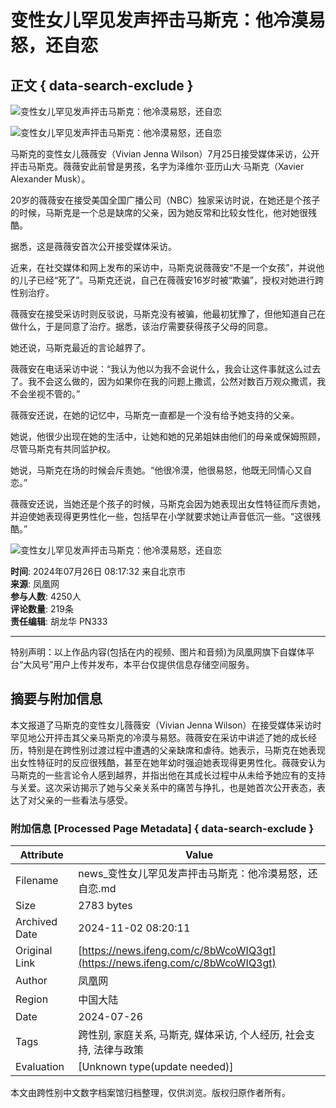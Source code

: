 # 变性女儿罕见发声抨击马斯克：他冷漠易怒，还自恋

## 正文 { data-search-exclude }


![变性女儿罕见发声抨击马斯克：他冷漠易怒，还自恋](https://x0.ifengimg.com/ucms/2024_30/A0588D364C3168971793A37B0E516E523D075F42_size61_w1280_h214.png)

![变性女儿罕见发声抨击马斯克：他冷漠易怒，还自恋](https://x0.ifengimg.com/ucms/2024_30/CD506187C3B82ED1B218519AA138CFC86EF0B795_size100_w942_h631.jpg)

马斯克的变性女儿薇薇安（Vivian Jenna Wilson）7月25日接受媒体采访，公开抨击马斯克。薇薇安此前曾是男孩，名字为泽维尔·亚历山大·马斯克（Xavier Alexander Musk）。

20岁的薇薇安在接受美国全国广播公司（NBC）独家采访时说，在她还是个孩子的时候，马斯克是一个总是缺席的父亲，因为她反常和比较女性化，他对她很残酷。

据悉，这是薇薇安首次公开接受媒体采访。

近来，在社交媒体和网上发布的采访中，马斯克说薇薇安“不是一个女孩”，并说他的儿子已经“死了”。马斯克还说，自己在薇薇安16岁时被“欺骗”，授权对她进行跨性别治疗。

薇薇安在接受采访时则反驳说，马斯克没有被骗，他最初犹豫了，但他知道自己在做什么，于是同意了治疗。据悉，该治疗需要获得孩子父母的同意。

她还说，马斯克最近的言论越界了。

薇薇安在电话采访中说：“我认为他以为我不会说什么，我会让这件事就这么过去了。我不会这么做的，因为如果你在我的问题上撒谎，公然对数百万观众撒谎，我不会坐视不管的。”

薇薇安还说，在她的记忆中，马斯克一直都是一个没有给予她支持的父亲。

她说，他很少出现在她的生活中，让她和她的兄弟姐妹由他们的母亲或保姆照顾，尽管马斯克有共同监护权。

她说，马斯克在场的时候会斥责她。“他很冷漠，他很易怒，他既无同情心又自恋。”

薇薇安还说，当她还是个孩子的时候，马斯克会因为她表现出女性特征而斥责她，并迫使她表现得更男性化一些，包括早在小学就要求她让声音低沉一些。“这很残酷。”

![变性女儿罕见发声抨击马斯克：他冷漠易怒，还自恋](https://x0.ifengimg.com/ucms/2024_30/CFB24E1E192E31D81B5BC573E22718D5151F210F_size71_w1080_h119.png)

**时间**: 2024年07月26日 08:17:32 来自北京市  
**来源**: 凤凰网  
**参与人数**: 4250人  
**评论数量**: 219条  
**责任编辑**: 胡龙华 PN333  

---

特别声明：以上作品内容(包括在内的视频、图片和音频)为凤凰网旗下自媒体平台“大风号”用户上传并发布，本平台仅提供信息存储空间服务。

## 摘要与附加信息

<!-- tcd_abstract -->
本文报道了马斯克的变性女儿薇薇安（Vivian Jenna Wilson）在接受媒体采访时罕见地公开抨击其父亲马斯克的冷漠与易怒。薇薇安在采访中讲述了她的成长经历，特别是在跨性别过渡过程中遭遇的父亲缺席和虐待。她表示，马斯克在她表现出女性特征时的反应很残酷，甚至在她年幼时强迫她表现得更男性化。薇薇安认为马斯克的一些言论令人感到越界，并指出他在其成长过程中从未给予她应有的支持与关爱。这次采访揭示了她与父亲关系中的痛苦与挣扎，也是她首次公开表态，表达了对父亲的一些看法与感受。
<!-- tcd_abstract_end -->

### 附加信息 [Processed Page Metadata] { data-search-exclude }

| Attribute       | Value                                  |
|-----------------|----------------------------------------|
| Filename        | news_变性女儿罕见发声抨击马斯克：他冷漠易怒，还自恋.md                             |
| Size            | 2783 bytes                           |
| Archived Date   | 2024-11-02 08:20:11                             |
| Original Link   | [https://news.ifeng.com/c/8bWcoWIQ3gt](https://news.ifeng.com/c/8bWcoWIQ3gt)                       |
| Author          | 凤凰网                               |
| Region          | 中国大陆                               |
| Date            | 2024-07-26                                 |
| Tags            | 跨性别, 家庭关系, 马斯克, 媒体采访, 个人经历, 社会支持, 法律与政策                                 |
| Evaluation            | [Unknown type(update needed)]                                 |
<!-- tcd_table_end -->

本文由跨性别中文数字档案馆归档整理，仅供浏览。版权归原作者所有。
